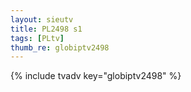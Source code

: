 ```yaml
--- 
layout: sieutv
title: PL2498 s1
tags: [PLtv]
thumb_re: globiptv2498
---
```

{% include tvadv key="globiptv2498" %} 
